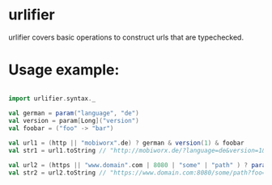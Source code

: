 urlifier
========

urlifier covers basic operations to construct urls that are typechecked. 

Usage example:
==============

```scala

import urlifier.syntax._

val german = param("language", "de")
val version = param[Long]("version")
val foobar = ("foo" -> "bar")
      
val url1 = (http || "mobiworx".de) ? german & version(1) & foobar
val str1 = url1.toString // "http://mobiworx.de/?language=de&version=1&foo=bar"

val url2 = (https || "www.domain".com | 8080 | "some" | "path" ) ? param("foo", "bar")
val str2 = url2.toString // "https://www.domain.com:8080/some/path?foo=bar"

``` 
